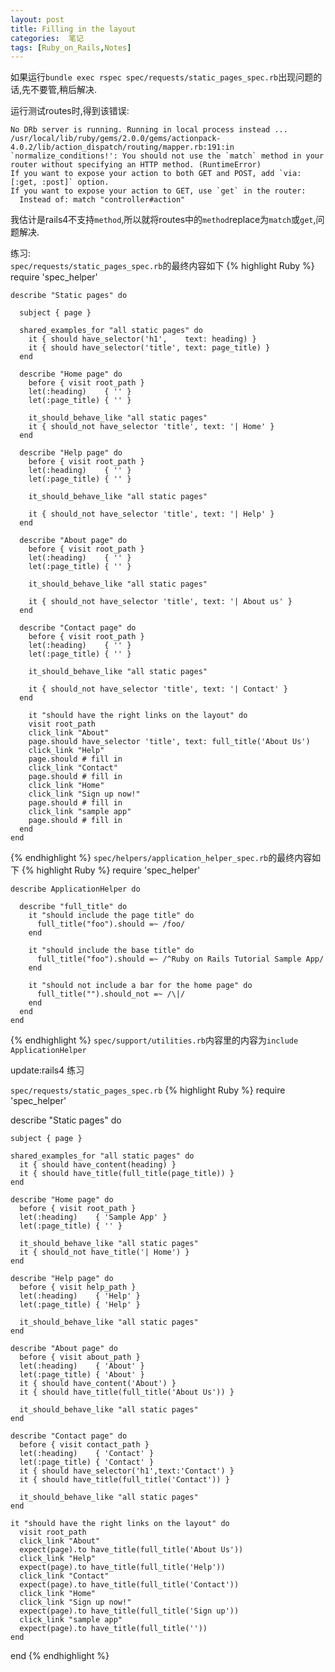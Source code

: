 ```yaml
---
layout: post
title: Filling in the layout
categories:  笔记
tags: [Ruby_on_Rails,Notes]
---
```


如果运行`bundle exec rspec spec/requests/static_pages_spec.rb`出现问题的话,先不要管,稍后解决.

运行测试routes时,得到该错误:


    No DRb server is running. Running in local process instead ...
    /usr/local/lib/ruby/gems/2.0.0/gems/actionpack-4.0.2/lib/action_dispatch/routing/mapper.rb:191:in `normalize_conditions!': You should not use the `match` method in your router without specifying an HTTP method. (RuntimeError)
    If you want to expose your action to both GET and POST, add `via: [:get, :post]` option.
    If you want to expose your action to GET, use `get` in the router:
      Instead of: match "controller#action"

我估计是rails4不支持`method`,所以就将routes中的`method`replace为`match`或`get`,问题解决.

练习:<br/>
`spec/requests/static_pages_spec.rb`的最终内容如下
{% highlight Ruby %}
    require 'spec_helper'
    
    describe "Static pages" do
    
      subject { page }
    
      shared_examples_for "all static pages" do
        it { should have_selector('h1',    text: heading) }
        it { should have_selector('title', text: page_title) }
      end
    
      describe "Home page" do
        before { visit root_path }
        let(:heading)    { '' }
        let(:page_title) { '' }
    
        it_should_behave_like "all static pages"
        it { should_not have_selector 'title', text: '| Home' }
      end
    
      describe "Help page" do
        before { visit root_path }
        let(:heading)    { '' }
        let(:page_title) { '' }
    
        it_should_behave_like "all static pages"
    
        it { should_not have_selector 'title', text: '| Help' }
      end
    
      describe "About page" do
        before { visit root_path }
        let(:heading)    { '' }
        let(:page_title) { '' }
    
        it_should_behave_like "all static pages"
    
        it { should_not have_selector 'title', text: '| About us' }
      end
    
      describe "Contact page" do
        before { visit root_path }
        let(:heading)    { '' }
        let(:page_title) { '' }
    
        it_should_behave_like "all static pages"
    
        it { should_not have_selector 'title', text: '| Contact' }
      end
    
        it "should have the right links on the layout" do
        visit root_path
        click_link "About"
        page.should have_selector 'title', text: full_title('About Us')
        click_link "Help"
        page.should # fill in
        click_link "Contact"
        page.should # fill in
        click_link "Home"
        click_link "Sign up now!"
        page.should # fill in
        click_link "sample app"
        page.should # fill in
      end
    end
{% endhighlight %}
`spec/helpers/application_helper_spec.rb`的最终内容如下
{% highlight Ruby %}
    require 'spec_helper'
    
    describe ApplicationHelper do
    
      describe "full_title" do
        it "should include the page title" do
          full_title("foo").should =~ /foo/
        end
    
        it "should include the base title" do
          full_title("foo").should =~ /^Ruby on Rails Tutorial Sample App/
        end
    
        it "should not include a bar for the home page" do
          full_title("").should_not =~ /\|/
        end
      end
    end
{% endhighlight %}
 `spec/support/utilities.rb`内容里的内容为`include ApplicationHelper`


update:rails4 练习

`spec/requests/static_pages_spec.rb`
{% highlight Ruby %}
  require 'spec_helper'

  describe "Static pages" do

    subject { page }

    shared_examples_for "all static pages" do
      it { should have_content(heading) }
      it { should have_title(full_title(page_title)) }
    end

    describe "Home page" do
      before { visit root_path }
      let(:heading)    { 'Sample App' }
      let(:page_title) { '' }

      it_should_behave_like "all static pages"
      it { should_not have_title('| Home') }
    end

    describe "Help page" do
      before { visit help_path }
      let(:heading)    { 'Help' }
      let(:page_title) { 'Help' }

      it_should_behave_like "all static pages"
    end

    describe "About page" do
      before { visit about_path }
      let(:heading)    { 'About' }
      let(:page_title) { 'About' }
      it { should have_content('About') }
      it { should have_title(full_title('About Us')) }

      it_should_behave_like "all static pages"
    end

    describe "Contact page" do
      before { visit contact_path }
      let(:heading)    { 'Contact' }
      let(:page_title) { 'Contact' }
      it { should have_selector('h1',text:'Contact') }
      it { should have_title(full_title('Contact')) }

      it_should_behave_like "all static pages"
    end

    it "should have the right links on the layout" do
      visit root_path
      click_link "About"
      expect(page).to have_title(full_title('About Us'))
      click_link "Help"
      expect(page).to have_title(full_title('Help'))
      click_link "Contact"
      expect(page).to have_title(full_title('Contact'))
      click_link "Home"
      click_link "Sign up now!"
      expect(page).to have_title(full_title('Sign up'))
      click_link "sample app"
      expect(page).to have_title(full_title(''))
    end
  end
{% endhighlight %}